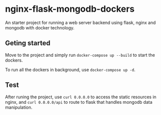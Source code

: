 # nginx-flask-mongodb-dockers
An starter project for running a web server backend using flask, nginx and mongodb with docker technology.

## Geting started
Move to the project and simply run `docker-compose up --build` to start the dockers.

To run all the dockers in background, use `docker-compose up -d`.

## Test
After runing the project, use `curl 0.0.0.0` to access the static resources in nginx, and `curl 0.0.0.0/api` to route to flask that handles mongodb data manipulation.
